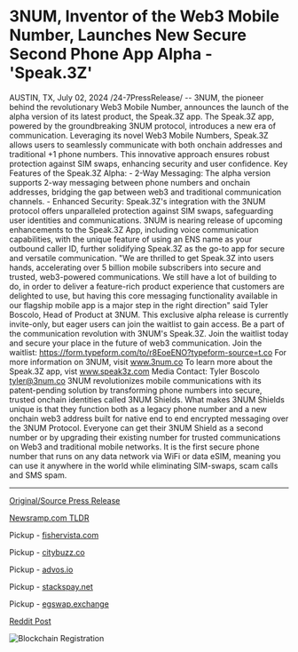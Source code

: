 # 3NUM, Inventor of the Web3 Mobile Number, Launches New Secure Second Phone App Alpha - 'Speak.3Z'

AUSTIN, TX, July 02, 2024 /24-7PressRelease/ -- 3NUM, the pioneer behind the revolutionary Web3 Mobile Number, announces the launch of the alpha version of its latest product, the Speak.3Z app.   The Speak.3Z app, powered by the groundbreaking 3NUM protocol, introduces a new era of communication. Leveraging its novel Web3 Mobile Numbers, Speak.3Z allows users to seamlessly communicate with both onchain addresses and traditional +1 phone numbers. This innovative approach ensures robust protection against SIM swaps, enhancing security and user confidence.  Key Features of the Speak.3Z Alpha:  - 2-Way Messaging: The alpha version supports 2-way messaging between phone numbers and onchain addresses, bridging the gap between web3 and traditional communication channels.  - Enhanced Security: Speak.3Z's integration with the 3NUM protocol offers unparalleled protection against SIM swaps, safeguarding user identities and communications.  3NUM is nearing release of upcoming enhancements to the Speak.3Z App, including voice communication capabilities, with the unique feature of using an ENS name as your outbound caller ID, further solidifying Speak.3Z as the go-to app for secure and versatile communication.  "We are thrilled to get Speak.3Z into users hands, accelerating over 5 billion mobile subscribers into secure and trusted, web3-powered communications. We still have a lot of building to do, in order to deliver a feature-rich product experience that customers are delighted to use, but having this core messaging functionality available in our flagship mobile app is a major step in the right direction" said Tyler Boscolo, Head of Product at 3NUM.   This exclusive alpha release is currently invite-only, but eager users can join the waitlist to gain access.  Be a part of the communication revolution with 3NUM's Speak.3Z. Join the waitlist today and secure your place in the future of web3 communication.  Join the waitlist: https://form.typeform.com/to/r8EoeENO?typeform-source=t.co  For more information on 3NUM, visit www.3num.co  To learn more about the Speak.3Z app, vist www.speak3z.com  Media Contact:  Tyler Boscolo tyler@3num.co  3NUM revolutionizes mobile communications with its patent-pending solution by transforming phone numbers into secure, trusted onchain identities called 3NUM Shields. What makes 3NUM Shields unique is that they function both as a legacy phone number and a new onchain web3 address built for native end to end encrypted messaging over the 3NUM Protocol. Everyone can get their 3NUM Shield as a second number or by upgrading their existing number for trusted communications on Web3 and traditional mobile networks. It is the first secure phone number that runs on any data network via WiFi or data eSIM, meaning you can use it anywhere in the world while eliminating SIM-swaps, scam calls and SMS spam. 

---

[Original/Source Press Release](https://www.24-7pressrelease.com/press-release/512204/3num-inventor-of-the-web3-mobile-number-launches-new-secure-second-phone-app-alpha-speak3z)
                    

[Newsramp.com TLDR](https://newsramp.com/curated-news/3num-launches-alpha-version-of-speak-3z-app-redefining-communication-with-web3-mobile-numbers/005df70bae65ac553ee2cc15b0f276ae) 


Pickup - [fishervista.com](https://fishervista.com/en/3num-introduces-speak-3z-app-for-enhanced-web3-and-traditional-communication/20244645)

Pickup - [citybuzz.co](https://citybuzz.co/2024/07/02/3num-launches-alpha-version-of-secure-web3-communication-app-speak-3z)

Pickup - [advos.io](https://advos.io/en/3num-unveils-speak-3z-alpha-a-new-era-of-secure-web3-communication/20244645)

Pickup - [stackspay.net](https://stackspay.net/crypto-news/3num-launches-alpha-version-of-speak-3z-app-redefining-communication-with-web3-mobile-numbers)

Pickup - [egswap.exchange](https://egswap.exchange/crypto-news/3num-launches-alpha-version-of-speak-3z-app-redefining-communication-with-web3-mobile-numbers)
 



[Reddit Post](https://www.reddit.com/r/Business_NewsRamp/comments/1duhp8s/3num_launches_alpha_version_of_speak3z_app/) 



![Blockchain Registration](https://cdn.newsramp.app/24-7PressRelease/qrcode/247/2/diveF11q.webp)